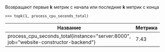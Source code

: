 Возвращают первые **k** метрик с начала или последние **k** метрик с конца

```PromQL
>>> topk(1, process_cpu_seconds_total)
```

| Название                                                                             | Метрика |
| ------------------------------------------------------------------------------------ | ------- |
| process_cpu_seconds_total{instance="server:8000", job="website-constructor-backend"} | 7.43    |
